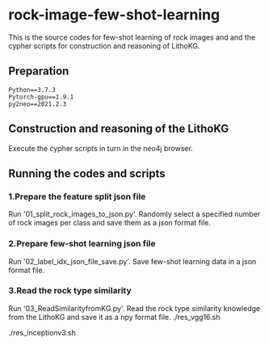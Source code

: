 # rock-image-few-shot-learning
This is the source codes for few-shot learning of rock images and and the cypher scripts for construction and reasoning of LithoKG.
## Preparation
    Python==3.7.3
    Pytorch-gpu==1.9.1
    py2neo==2021.2.3
## Construction and reasoning of the LithoKG
Execute the cypher scripts in turn in the neo4j browser.
## Running the codes and scripts
### 1.Prepare the feature split json file
Run '01_split_rock_images_to_json.py'. Randomly select a specified number of rock images per class and save them as a json format file.
### 2.Prepare few-shot learning json file
Run '02_label_idx_json_file_save.py'. Save few-shot learning data in a json format file.
### 3.Read the rock type similarity
Run '03_ReadSimilarityfromKG.py'. Read the rock type similarity knowledge from the LithoKG and save it as a npy format file.
./res_vgg16.sh

./res_inceptionv3.sh
